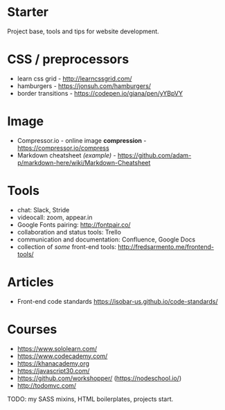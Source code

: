# Starter
Project base, tools and tips for website development.

# CSS / preprocessors
- learn css grid - http://learncssgrid.com/
- hamburgers - https://jonsuh.com/hamburgers/
- border transitions - https://codepen.io/giana/pen/yYBpVY

# Image
- Compressor.io - online image **compression** - https://compressor.io/compress
- Markdown cheatsheet *(example)* - https://github.com/adam-p/markdown-here/wiki/Markdown-Cheatsheet

# Tools
- chat: Slack, Stride
- videocall: zoom, appear.in
- Google Fonts pairing: http://fontpair.co/
- collaboration and status tools: Trello
- communication and documentation: Confluence, Google Docs
- collection of _some_ front-end tools: http://fredsarmento.me/frontend-tools/

# Articles
- Front-end code standards https://isobar-us.github.io/code-standards/

# Courses
- https://www.sololearn.com/
- https://www.codecademy.com/
- https://khanacademy.org
- https://javascript30.com/
- https://github.com/workshopper/ (https://nodeschool.io/)
- http://todomvc.com/

TODO: my SASS mixins, HTML boilerplates, projects start.

